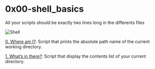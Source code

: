 # 0x00-shell_basics

All your scripts should be exactly two lines long in the differents files

![Shell](https://user-images.githubusercontent.com/126578500/224369569-150e047b-6f6d-4fd6-8ceb-8dc77c2977c3.jpg)

[0. Where am I?](https://github.com/vessoutraore/alx-system_engineering-devops/blob/master/0x00-shell_basics/0-current_working_directory "0-current_working_directory"): Script that prints the absolute path name of the current working directory.

[1. What’s in there?](https://github.com/vessoutraore/alx-system_engineering-devops/blob/master/0x00-shell_basics/1-listit "1-listit"): Script that display the contents list of your current directory.
